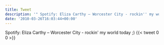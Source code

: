 ```yaml
---
title: Tweet
description: '" Spotify: Eliza Carthy – Worcester City - rockin'' my world today ;)"'
date: '2010-03-26T16:03:44+00:00'
---
```

 Spotify: Eliza Carthy – Worcester City - rockin' my world today ;)
      {{< tweet 0 0 >}}
    
